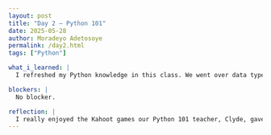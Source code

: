 ```yaml
---
layout: post
title: "Day 2 – Python 101"
date: 2025-05-28
author: Moradeyo Adetosoye
permalink: /day2.html
tags: ["Python"]

what_i_learned: |
  I refreshed my Python knowledge in this class. We went over data types, the print function, and how to identify different value types. I also got to speak with my research professor and graduate assistant, they were nice. I enjoyed the games and the introductions.

blockers: |
  No blocker.

reflection: |
  I really enjoyed the Kahoot games our Python 101 teacher, Clyde, gave us. They were fun and competitive.Learning in that way is a lot more refreshing. I also liked the team building game at the end.
---
```

